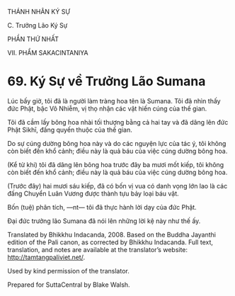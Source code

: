 THÁNH NHÂN KÝ SỰ

C. Trưởng Lão Ký Sự

PHẦN THỨ NHẤT

VII. PHẨM SAKACINTANIYA

# 69\. Ký Sự về Trưởng Lão Sumana

Lúc bấy giờ, tôi đã là người làm tràng hoa tên là Sumana. Tôi đã nhìn thấy đức Phật, bậc Vô Nhiễm, vị thọ nhận các vật hiến cúng của thế gian.

Tôi đã cầm lấy bông hoa nhài tối thượng bằng cả hai tay và đã dâng lên đức Phật Sikhī, đấng quyến thuộc của thế gian.

Do sự cúng dường bông hoa này và do các nguyện lực của tác ý, tôi không còn biết đến khổ cảnh; điều này là quả báu của việc cúng dường bông hoa.

(Kể từ khi) tôi đã dâng lên bông hoa trước đây ba mươi mốt kiếp, tôi không còn biết đến khổ cảnh; điều này là quả báu của việc cúng dường bông hoa.

(Trước đây) hai mươi sáu kiếp, đã có bốn vị vua có danh vọng lớn lao là các đấng Chuyển Luân Vương được thành tựu bảy loại báu vật.

Bốn (tuệ) phân tích, ―nt― tôi đã thực hành lời dạy của đức Phật.

Đại đức trưởng lão Sumana đã nói lên những lời kệ này như thế ấy.

Translated by Bhikkhu Indacanda, 2008. Based on the Buddha Jayanthi edition of the Pali canon, as corrected by Bhikkhu Indacanda. Full text, translation, and notes are available at the translator’s website: http://tamtangpaliviet.net/.

Used by kind permission of the translator.

Prepared for SuttaCentral by Blake Walsh.